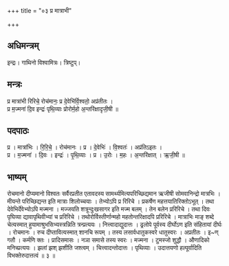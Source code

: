 +++
title = "०३ प्र मात्राभी"

+++
## अधिमन्त्रम्
इन्द्रः। गाथिनो विश्वामित्रः। त्रिष्टुप्।

## मन्त्रः
प्र मात्रा॑भी रिरिचे॒ रोच॑मानः॒ प्र दे॒वेभि॑र्वि॒श्वतो॒ अप्र॑तीतः ।  
प्र म॒ज्मना॑ दि॒व इन्द्रः॑ पृथि॒व्याः प्रोरोर्म॒हो अ॒न्तरि॑क्षादृजी॒षी ॥

## पदपाठः
प्र । मात्रा॑भिः । रि॒रि॒चे॒ । रोच॑मानः । प्र । दे॒वेभिः॑ । वि॒श्वतः॑ । अप्र॑तिऽइतः ।  
प्र । म॒ज्मना॑ । दि॒वः । इन्द्रः॑ । पृ॒थि॒व्याः । प्र । उ॒रोः । म॒हः । अ॒न्तरि॑क्षात् । ऋ॒जी॒षी ॥

## भाष्यम्
रोचमानो दीप्यमानो विश्वतः सर्वैरप्रतीत एतावदस्य सामर्थ्यमित्यपरिच्छिद्यमान ऋजीषी सोमवानिन्द्रो मात्रभिः । मीयन्ते परिच्छिद्यन्त इति मात्राः शिलोच्चयाः । तेभ्योऽपि प्र रिरिचे । प्रकर्षेण महत्तयातिरिक्तोऽभूत् । तथा देवेभिर्देवेभ्योऽपि मज्मना । मज्जयति शत्रून्दुःखसागर इति मज्म बलम् । तेन बलेन प्ररिरिचे । तथा दिवः पृघिव्या द्यावापृथिवीभ्यां च प्ररिरिचे । तथोरोर्विस्तीर्णान्महो महतोन्तरिक्षादपि प्ररिरिचे । मात्राभिः माङ् शब्दे चेत्यस्मात् हुयामाश्रुभसिभ्यस्त्रन्निति त्रन्प्रत्ययः । नित्त्वादाद्युदात्तः । ढ्रलोपे पूर्वस्य दीर्घोऽण इति संहितायां दीर्घः । रोचमानः । रुच दीप्तावित्यस्मात् शानचि रूपम् । तस्य लसार्वधातुकस्वरे धातुस्वरः । अप्रतीतः । इ~ण् गतौ । कर्मणि क्तः । प्रादिसमासः । नञा समासे तस्य स्वरः । मज्मना । टुमस्जो शुद्धौ । औणादिको मनिच्प्रत्ययः । झलां झश् झशीति जश्त्वम् । चित्त्वादन्तोदात्तः । पृथिव्याः । उदात्तयणो हल्पूर्वादिति विभक्तेरुदात्तत्वं ॥ ३ ॥